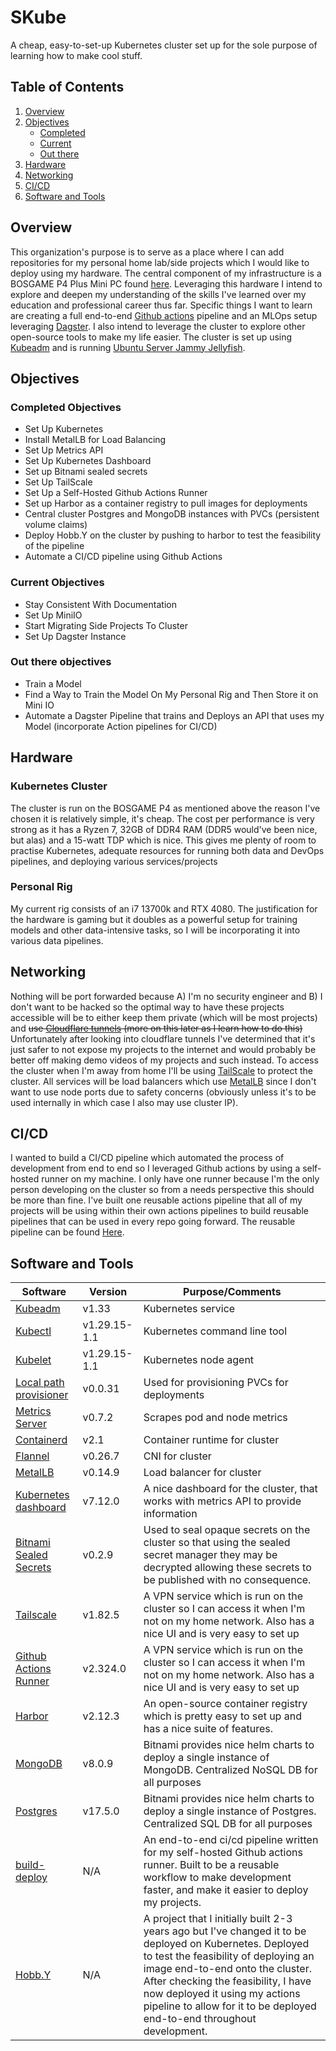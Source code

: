 # SKube
A cheap, easy-to-set-up Kubernetes cluster set up for the sole purpose of learning how to make cool stuff.

## Table of Contents
1. [Overview](#overview)
2. [Objectives](#objectives)
   - [Completed](#completed-objectives)
   - [Current](#current-objectives)
   - [Out there](#out-there-objectives)
3. [Hardware](#hardware)
4. [Networking](#networking)
5. [CI/CD](#ci/cd)
6. [Software and Tools](#software-and-tools)

## Overview
This organization's purpose is to serve as a place where I can add repositories for my personal home lab/side projects which I would like to deploy using my hardware. The central component of my infrastructure is a BOSGAME P4 Plus Mini PC found [here](https://www.amazon.ca/BOSGAME-P4-Plus-Computers-Desktop/dp/B0DBYB71GJ?pd_rd_w=s3y4O&content-id=amzn1.sym.1d3fa88f-aa61-4d59-895c-470dda2309ea&pf_rd_p=1d3fa88f-aa61-4d59-895c-470dda2309ea&pf_rd_r=76XDDHZHR6N9PVQZ9NBP&pd_rd_wg=k20Qc&pd_rd_r=ea8d74c6-a2b0-4a14-ba1b-4ae3d51365e4&ref_=sspa_dk_detail_1&sp_csd=d2lkZ2V0TmFtZT1zcF9kZXRhaWxfdGhlbWF0aWM&th=1). Leveraging this hardware I intend to explore and deepen my understanding of the skills I've learned over my education and professional career thus far. Specific things I want to learn are creating a full end-to-end [Github actions](https://github.com/features/actions) pipeline and an MLOps setup leveraging [Dagster](https://dagster.io/). I also intend to leverage the cluster to explore other open-source tools to make my life easier. The cluster is set up using [Kubeadm](https://kubernetes.io/docs/reference/setup-tools/kubeadm/) and is running [Ubuntu Server Jammy Jellyfish](https://releases.ubuntu.com/jammy/).

## Objectives

### Completed Objectives
- Set Up Kubernetes
- Install MetalLB for Load Balancing
- Set Up Metrics API
- Set Up Kubernetes Dashboard
- Set up Bitnami sealed secrets
- Set Up TailScale
- Set Up a Self-Hosted Github Actions Runner
- Set up Harbor as a container registry to pull images for deployments
- Central cluster Postgres and MongoDB instances with PVCs (persistent volume claims)
- Deploy Hobb.Y on the cluster by pushing to harbor to test the feasibility of the pipeline
- Automate a CI/CD pipeline using Github Actions



### Current Objectives
- Stay Consistent With Documentation
- Set Up MiniIO
- Start Migrating Side Projects To Cluster
- Set Up Dagster Instance

### Out there objectives
- Train a Model
- Find a Way to Train the Model On My Personal Rig and Then Store it on Mini IO
- Automate a Dagster Pipeline that trains and Deploys an API that uses my Model (incorporate Action pipelines for CI/CD)

## Hardware
### Kubernetes Cluster
The cluster is run on the BOSGAME P4 as mentioned above the reason I've chosen it is relatively simple, it's cheap. The cost per performance is very strong as it has a Ryzen 7, 32GB of DDR4 RAM (DDR5 would've been nice, but alas) and a 15-watt TDP which is nice. This gives me plenty of room to practise Kubernetes, adequate resources for running both data and DevOps pipelines, and deploying various services/projects

### Personal Rig
My current rig consists of an i7 13700k and RTX 4080. The justification for the hardware is gaming but it doubles as a powerful setup for training models and other data-intensive tasks, so I will be incorporating it into various data pipelines.

## Networking
Nothing will be port forwarded because A) I'm no security engineer and B) I don't want to be hacked so the optimal way to have these projects accessible will be to either keep them private (which will be most projects) and ~~use [Cloudflare tunnels](https://developers.cloudflare.com/cloudflare-one/connections/connect-networks/) (more on this later as I learn how to do this)~~ Unfortunately after looking into cloudflare tunnels I've determined that it's just safer to not expose my projects to the internet and would probably be better off making demo videos of my projects and such instead. To access the cluster when I'm away from home I'll be using [TailScale](https://tailscale.com/wireguard-vpn?utm_campaign=PMax-Wireguard-US&utm_medium=paid-search&utm_source=google&utm_content=:21886304591:::c:&gad_source=1&gad_campaignid=21890112415&gbraid=0AAAAACjm7b2K6A24PNlAVr0ZO956aRHvI&gclid=CjwKCAjw56DBBhAkEiwAaFsG-hsuYr8dgWz4sWA1ffMx4Xqs41eSfBCekbELypkUq2gBTxvUs3SMFxoCMKcQAvD_BwE) to protect the cluster. All services will be load balancers which use [MetalLB](https://metallb.io/) since I don't want to use node ports due to safety concerns (obviously unless it's to be used internally in which case I also may use cluster IP). 

## CI/CD
I wanted to build a CI/CD pipeline which automated the process of development from end to end so I leveraged Github actions by using a self-hosted runner on my machine. I only have one runner because I'm the only person developing on the cluster so from a needs perspective this should be more than fine. I've built one reusable actions pipeline that all of my projects will be using within their own actions pipelines to build reusable pipelines that can be used in every repo going forward. The reusable pipeline can be found [Here](https://github.com/Sukhman-s-SKube/gh-actions).


## Software and Tools
| Software  | Version | Purpose/Comments |
| ------------- | ------------- | ------------- |
| [Kubeadm](https://kubernetes.io/docs/reference/setup-tools/kubeadm/)  | v1.33  | Kubernetes service  |
| [Kubectl](https://kubernetes.io/docs/reference/kubectl/)  | v1.29.15-1.1  | Kubernetes command line tool  |
| [Kubelet](https://kubernetes.io/docs/reference/command-line-tools-reference/kubelet/#:~:text=The%20kubelet%20is%20the%20primary,object%20that%20describes%20a%20pod.) | v1.29.15-1.1  | Kubernetes node agent  |
| [Local path provisioner](https://github.com/rancher/local-path-provisioner)  | v0.0.31  | Used for provisioning PVCs for deployments |
| [Metrics Server](https://github.com/kubernetes-sigs/metrics-server)   | v0.7.2  | Scrapes pod and node metrics |
| [Containerd](https://containerd.io/)  | v2.1  | Container runtime for cluster  |
| [Flannel](https://github.com/flannel-io/flannel)  | v0.26.7  | CNI for cluster |
| [MetalLB](https://github.com/flannel-io/flannel)  | v0.14.9 | Load balancer for cluster|
| [Kubernetes dashboard](https://github.com/flannel-io/flannel)  | v7.12.0 | A nice dashboard for the cluster, that works with metrics API to provide information |
| [Bitnami Sealed Secrets](https://github.com/bitnami-labs/sealed-secrets)  | v0.2.9 | Used to seal opaque secrets on the cluster so that using the sealed secret manager they may be decrypted allowing these secrets to be published with no consequence. |
| [Tailscale](https://tailscale.com/kb/1017/install)  | v1.82.5 | A VPN service which is run on the cluster so I can access it when I'm not on my home network. Also has a nice UI and is very easy to set up |
| [Github Actions Runner](https://github.com/actions/runner)  | v2.324.0 | A VPN service which is run on the cluster so I can access it when I'm not on my home network. Also has a nice UI and is very easy to set up |
| [Harbor](https://github.com/goharbor/harbor)  | v2.12.3 | An open-source container registry which is pretty easy to set up and has a nice suite of features. |
| [MongoDB](https://github.com/bitnami/charts/tree/main/bitnami/mongodb) | v8.0.9 | Bitnami provides nice helm charts to deploy a single instance of MongoDB. Centralized NoSQL DB for all purposes |
| [Postgres](https://github.com/bitnami/charts/tree/main/.vib/prometheus) | v17.5.0 | Bitnami provides nice helm charts to deploy a single instance of Postgres. Centralized SQL DB for all purposes |
| [build-deploy](https://github.com/Sukhman-s-SKube/gh-actions) | N/A | An end-to-end ci/cd pipeline written for my self-hosted Github actions runner. Built to be a reusable workflow to make development faster, and make it easier to deploy my projects. |
| [Hobb.Y](https://github.com/Sukhman-s-SKube/hobb.Y) | N/A | A project that I initially built 2-3 years ago but I've changed it to be deployed on Kubernetes. Deployed to test the feasibility of deploying an image end-to-end onto the cluster. After checking the feasibility, I have now deployed it using my actions pipeline to allow for it to be deployed end-to-end throughout development.|

